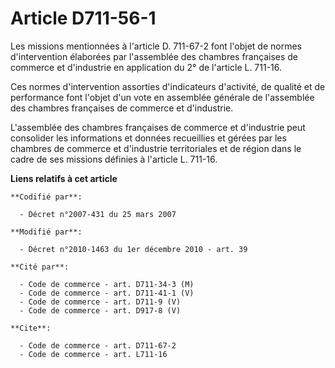 # Article D711-56-1

Les missions mentionnées à l'article D. 711-67-2 font l'objet de normes d'intervention élaborées par l'assemblée des chambres
françaises de commerce et d'industrie en application du 2° de l'article L. 711-16. 

Ces normes d'intervention assorties d'indicateurs d'activité, de qualité et de performance font l'objet d'un vote en
assemblée générale de l'assemblée des chambres françaises de commerce et d'industrie.

L'assemblée des chambres françaises de commerce et d'industrie peut consolider les informations et données recueillies et
gérées par les chambres de commerce et d'industrie territoriales et de région dans le cadre de ses missions définies à
l'article L. 711-16.

**Liens relatifs à cet article**

	**Codifié par**:

	  - Décret n°2007-431 du 25 mars 2007

	**Modifié par**:

	  - Décret n°2010-1463 du 1er décembre 2010 - art. 39

	**Cité par**:

	  - Code de commerce - art. D711-34-3 (M)
	  - Code de commerce - art. D711-41-1 (V)
	  - Code de commerce - art. D711-9 (V)
	  - Code de commerce - art. D917-8 (V)

	**Cite**:

	  - Code de commerce - art. D711-67-2
	  - Code de commerce - art. L711-16
